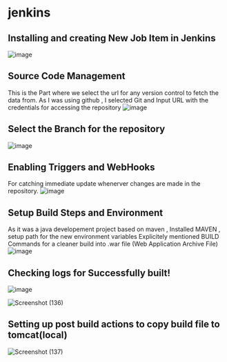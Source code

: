# jenkins

## Installing and creating New Job Item in Jenkins
![image](https://github.com/user-attachments/assets/c8add69a-769a-4e1e-a5af-bef3e4f31d72)

## Source Code Management 
This is the Part where we select the url for any version control to fetch the data from.
As I was using github , I selected Git and Input URL with the credentials for accessing the repository
![image](https://github.com/user-attachments/assets/c08ce77e-82a7-4b22-bf0b-468e05ef669d)

## Select the Branch for the repository
![image](https://github.com/user-attachments/assets/8d42f470-ed67-478e-8625-2cd61bef699a)

## Enabling Triggers and WebHooks
For catching immediate update whenerver changes are made in the repository.
![image](https://github.com/user-attachments/assets/a5a193be-6e97-466e-ac2e-5ff994e48e89)

## Setup Build Steps and Environment
As it was a java developement project based on maven , Installed MAVEN , setup path for the new environment variables
Explicitely mentioned BUILD Commands for a cleaner build into .war file (Web Application Archive File)
![image](https://github.com/user-attachments/assets/0c388377-d38c-4232-b4b0-3bfcc62c1514)

## Checking logs for Successfully built!
![image](https://github.com/user-attachments/assets/cefa8b2d-f7fd-4c68-bfc6-2470f92ccd56)

![Screenshot (136)](https://github.com/user-attachments/assets/21623d86-24ae-441d-bcf9-2beb88fc58d3)

## Setting up post build actions to copy build file to tomcat(local)
![Screenshot (137)](https://github.com/user-attachments/assets/e2ee9452-fb24-4ef6-b436-dc0c059b2614)

